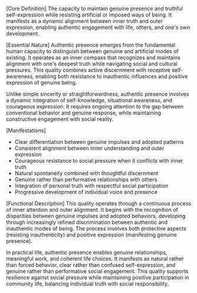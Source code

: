 [Core Definition]
The capacity to maintain genuine presence and truthful self-expression while resisting artificial or imposed ways of being. It manifests as a dynamic alignment between inner truth and outer expression, enabling authentic engagement with life, others, and one's own development.

[Essential Nature]
Authentic presence emerges from the fundamental human capacity to distinguish between genuine and artificial modes of existing. It operates as an inner compass that recognizes and maintains alignment with one's deepest truth while navigating social and cultural pressures. This quality combines active discernment with receptive self-awareness, enabling both resistance to inauthentic influences and positive expression of genuine being.

Unlike simple sincerity or straightforwardness, authentic presence involves a dynamic integration of self-knowledge, situational awareness, and courageous expression. It requires ongoing attention to the gap between conventional behavior and genuine response, while maintaining constructive engagement with social reality.

[Manifestations]
- Clear differentiation between genuine impulses and adopted patterns
- Consistent alignment between inner understanding and outer expression
- Courageous resistance to social pressure when it conflicts with inner truth
- Natural spontaneity combined with thoughtful discernment
- Genuine rather than performative relationships with others
- Integration of personal truth with respectful social participation
- Progressive development of individual voice and presence

[Functional Description]
This quality operates through a continuous process of inner attention and outer alignment. It begins with the recognition of disparities between genuine impulses and adopted behaviors, developing through increasingly refined discrimination between authentic and inauthentic modes of being. The process involves both protective aspects (resisting inauthenticity) and positive expression (manifesting genuine presence).

In practical life, authentic presence enables genuine relationships, meaningful work, and coherent life choices. It manifests as natural rather than forced behavior, clear rather than confused self-expression, and genuine rather than performative social engagement. This quality supports resilience against social pressure while maintaining positive participation in community life, balancing individual truth with social responsibility.